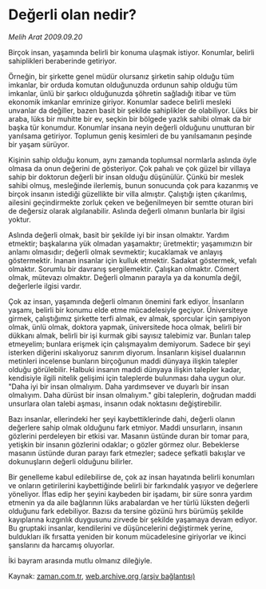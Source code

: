 # Değerli olan nedir?

*Melih Arat 2009.09.20*

<tr><td class="metin" colspan="2" style="padding-top: 20px; padding-left: 5px; ">Birçok insan, yaşamında belirli bir konuma ulaşmak istiyor. Konumlar, belirli sahiplikleri beraberinde getiriyor.</td></tr><tr><td class="metin" colspan="2" style="padding-top: 20px; padding-left: 5px; "><p>Örneğin, bir şirkette genel müdür olursanız şirketin sahip olduğu tüm imkanlar, bir orduda komutan olduğunuzda ordunun sahip olduğu tüm imkanlar, ünlü bir şarkıcı olduğunuzda şöhretin sağladığı itibar ve tüm ekonomik imkanlar emrinize giriyor. Konumlar sadece belirli mesleki unvanlar da değiller, bazen basit bir şekilde sahiplikler de olabiliyor. Lüks bir araba, lüks bir muhitte bir ev, seçkin bir bölgede yazlık sahibi olmak da bir başka tür konumdur. Konumlar insana neyin değerli olduğunu unutturan bir yanılsama getiriyor. Toplumun geniş kesimleri de bu yanılsamanın peşinde bir yaşam sürüyor.
<p>Kişinin sahip olduğu konum, aynı zamanda toplumsal normlarla aslında öyle olmasa da onun değerini de gösteriyor. Çok pahalı ve çok güzel bir villaya sahip bir doktorun değerli bir insan olduğu düşünülür. Çünkü bir meslek sahibi olmuş, mesleğinde ilerlemiş, bunun sonucunda çok para kazanmış ve birçok insanın istediği güzellikte bir villa almıştır. Çalıştığı işten çıkarılmış, ailesini geçindirmekte zorluk çeken ve beğenilmeyen bir semtte oturan biri de değersiz olarak algılanabilir. Aslında değerli olmanın bunlarla bir ilgisi yoktur.
<p>Aslında değerli olmak, basit bir şekilde iyi bir insan olmaktır. Yardım etmektir; başkalarına yük olmadan yaşamaktır; üretmektir; yaşamımızın bir anlamı olmasıdır; değerli olmak sevmektir; kucaklamak ve anlayış göstermektir. İnanan insanlar için kulluk etmektir. Sadakat göstermek, vefalı olmaktır. Sorumlu bir davranış sergilemektir. Çalışkan olmaktır. Cömert olmak, mütevazı olmaktır. Değerli olmanın parayla ya da konumla değil, değerlerle ilgisi vardır.
<p>Çok az insan, yaşamında değerli olmanın önemini fark ediyor. İnsanların yaşamı, belirli bir konumu elde etme mücadelesiyle geçiyor. Üniversiteye girmek, çalıştığımız şirkette terfi almak, ev almak, sporcular için şampiyon olmak, ünlü olmak, doktora yapmak, üniversitede hoca olmak, belirli bir dükkanı almak, belirli bir işi kurmak gibi sayısız talebimiz var. Bunları talep etmeyelim; bunlara erişmek için çalışmayalım demiyorum. Sadece bir şeyi isterken diğerini ıskalıyoruz sanırım diyorum. İnsanların kişisel dualarının metinleri incelense bunların birçoğunun maddi dünyaya ilişkin talepler olduğu görülebilir. Halbuki insanın maddi dünyaya ilişkin talepler kadar, kendisiyle ilgili nitelik gelişimi için taleplerde bulunması daha uygun olur. "Daha iyi bir insan olmalıyım. Daha yardımsever ve duyarlı bir insan olmalıyım. Daha dürüst bir insan olmalıyım." gibi taleplerin, doğrudan maddi unsurlara olan talebi aşması, insanın odak noktasını değiştirebilir.
<p>Bazı insanlar, ellerindeki her şeyi kaybettiklerinde dahi, değerli olanın değerlere sahip olmak olduğunu fark etmiyor. Maddi unsurların, insanın gözlerini perdeleyen bir etkisi var. Masanın üstünde duran bir tomar para, yetişkin bir insanın gözlerini odaklar; o gözler görmez olur. Bebeklerse masanın üstünde duran parayı fark etmezler; sadece şefkatli bakışlar ve dokunuşların değerli olduğunu bilirler.
<p>Bir genelleme kabul edilebilirse de, çok az insan hayatında belirli konumları ve onların getirilerini kaybettiğinde belirli bir farkındalık yaşıyor ve değerlere yöneliyor. İflas edip her şeyini kaybeden bir işadamı, bir süre sonra yardım etmenin ya da aile bağlarının lüks arabalardan ve her türlü lüksten değerli olduğunu fark edebiliyor. Bazısı da tersine gözünü hırs bürümüş şekilde kayıplarına kızgınlık duygusunu zirvede bir şekilde yaşamaya devam ediyor. Bu gruptaki insanlar, kendilerini ve düşüncelerini değiştirmek yerine, buldukları ilk fırsatta yeniden bir konum mücadelesine giriyorlar ve ikinci şanslarını da harcamış oluyorlar.
<p>İki bayram arasında mutlu olmanız dileğiyle. <br/></p></p></p></p></p></p></p></td></tr>

Kaynak: [zaman.com.tr](http://zaman.com.tr/yazar.do?yazino=894337), [web.archive.org (arşiv bağlantısı)](http://web.archive.org/web/20091113025051/http://zaman.com.tr:80/yazar.do?yazino=894337)
